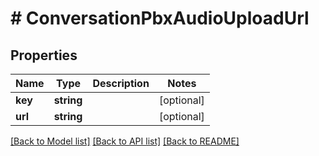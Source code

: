 # # ConversationPbxAudioUploadUrl

## Properties

Name | Type | Description | Notes
------------ | ------------- | ------------- | -------------
**key** | **string** |  | [optional]
**url** | **string** |  | [optional]

[[Back to Model list]](../../README.md#models) [[Back to API list]](../../README.md#endpoints) [[Back to README]](../../README.md)
